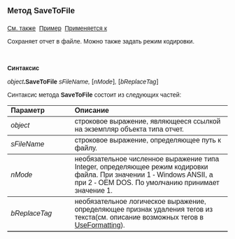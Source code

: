 ﻿<html>
<head>
<title>Отчет\SaveToFile</title>
</head>

<body>

<p><strong><font size="4" face="Arial">Метод SaveToFile<br>
<br>
</font></strong><font face="Arial"><a href="SaveAs.html">См. также</a>&nbsp;
<u>Пример</u>&nbsp; <a
href="../AsRepViewer.html">Применяется к</a></font></p>

<p><font face="Arial">Сохраняет отчет в файле. Можно также задать 
режим кодировки.</font></p>

<p>&nbsp;</p>

<p class="label"><font face="Arial"><b>Синтаксис</b></font></p>

<p><font face="Arial"><em>object</em><strong>.SaveToFile </strong><em>
s</em></font><em><font face="Arial">FileName, 
</font></em>[<em><font face="Arial">nMode</font></em>]<em><font face="Arial">, </font></em>
[<em><font face="Arial">bReplaceTag</font></em>]</p>

<p class="label"><font face="Arial">Синтаксис метода <strong>
SaveToFile </strong>состоит из следующих частей:</font></p>

<table border="1" cellPadding="5" cols="2" frame="below" rules="rows">
<TBODY>
  <tr vAlign="top">
    <td class="label" width="29%"><font face="Arial"><b>Параметр</b></font></td>
    <td class="label" width="71%"><font face="Arial"><strong>Описание</strong></font></td>
  </tr>
  <tr>
    <td width="29%"><font face="Arial"><em>object</em></font></td>
    <td width="71%"><font face="Arial">строковое выражение, являющееся 
	ссылкой на экземпляр объекта типа отчет.</font></td>
  </tr>
  <tr>
    <td width="29%"><font face="Arial"><em>s</em></font><em><font face="Arial">FileName</font></em></td>
    <td width="71%"><font face="Arial">строковое выражение, 
	определяющее путь к файлу. </font></td>
  </tr>
  <tr>
    <td width="29%"><em><font face="Arial">nMode</font></em></td>
    <td width="71%"><font face="Arial">необязательное численное 
	выражение типа Integer, определяющее режим кодировки файла. При значении 1 - 
	Windows ANSII, а при 2 - OEM DOS. По умолчанию принимает значение 1.</font></td>
  </tr>
  <tr>
    <td width="29%"><em><font face="Arial">bReplaceTag</font></em></td>
    <td width="71%"><font face="Arial">необязательное логическое 
	выражение, определяющее признак удаления тегов из текста(см. описание 
	возможных тегов в <a href="UseFormatting.html">UseFormatting</a>).</font></td>
  </tr>
</TBODY>
</table>

</body>
</html>
